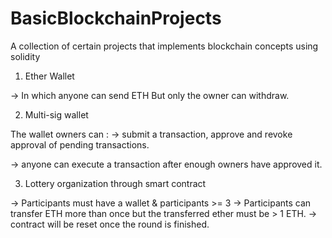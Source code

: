 # BasicBlockchainProjects
A collection of certain projects that implements blockchain concepts using solidity

 1. Ether Wallet 

-> In which anyone can send ETH But only the owner can withdraw. 

 2. Multi-sig wallet

The wallet owners can : 
-> submit a transaction, approve and revoke approval of pending transactions. 

-> anyone can execute a transaction after enough owners have approved it. 

3. Lottery organization through smart contract 

-> Participants must have a wallet & participants >= 3
-> Participants can transfer ETH more than once but the transferred ether must be > 1 ETH. 
-> contract will be reset once the round is finished. 
